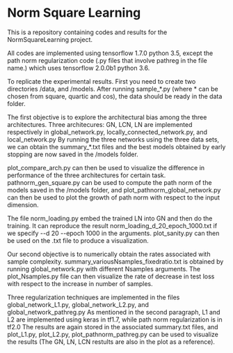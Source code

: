 # Norm Square Learning

This is a repository containing codes and results for the NormSquareLearning project.

All codes are implemented using tensorflow 1.7.0 python 3.5, except the path norm regularization code (.py files that involve
pathreg in the file name.) which uses tensorflow 2.0.0b1 python 3.6.

To replicate the experimental results. First you need to create two directories /data, and /models.
After running sample_*.py (where * can be chosen from square, quartic and cos), the data should be ready in the data folder.

The first objective is to explore the architectural bias among the three architectures.
Three architecures: GN, LCN, LN are implemented respectively in global_network.py, locally_connected_network.py, and local_network.py
By running the three networks using the three data sets, we can obtain the summary_*.txt files and the best models obtained by
early stopping are now saved in the /models folder.

plot_compare_arch.py can then be used to visualize the difference in performance of the three architectures for certain task.
pathnorm_gen_square.py can be used to compute the path norm of the models saved in the /models folder, and plot_pathnorm_global_network.py
can then be used to plot the growth of path norm with respect to the input dimension.

The file norm_loading.py embed the trained LN into GN and then do the training. It can reproduce the result norm_loading_d_20_epoch_1000.txt
if we specify --d 20 --epoch 1000 in the arguments. plot_sanity.py can then be used on the .txt file to produce a visualization.

Our second objective is to numerically obtain the rates associated with sample complexity.
summary_variousNsamples_fixedratio.txt is obtained by running global_network.py with different Nsamples arguments. The plot_Nsamples.py
file can then visualize the rate of decrease in test loss with respect to the increase in number of samples.

Three regularization techniques are implemented in the files global_network_L1.py, global_network_L2.py, and global_network_pathreg.py
As mentioned in the second paragraph, L1 and L2 are implemented using keras in tf1.7, while path norm regularization is in tf2.0
The results are again stored in the associated summary.txt files, and plot_L1.py, plot_L2.py, plot_pathnorm_pathreg.py can be
used to visualize the results (The GN, LN, LCN restults are also in the plot as a reference).
